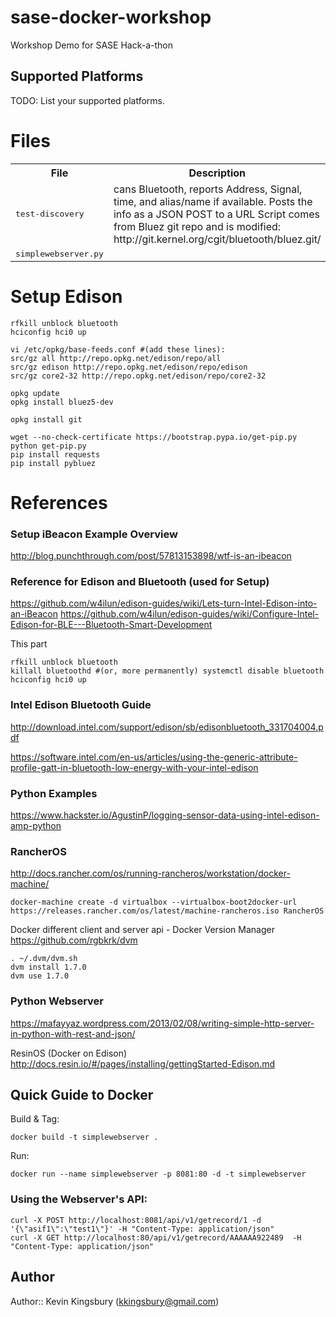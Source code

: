 # sase-docker-workshop
Workshop Demo for SASE Hack-a-thon

## Supported Platforms

TODO: List your supported platforms.


# Files

<table>
  <tr>
    <th>File</th>
    <th>Description</th>
    <th>Platform</th>
  </tr>
  <tr>
    <td><tt>test-discovery</tt></td>
    <td>cans Bluetooth, reports Address, Signal, time, and alias/name if available.
    Posts the info as a JSON POST to a URL
    Script comes from Bluez git repo and is modified: http://git.kernel.org/cgit/bluetooth/bluez.git/</td>
    <td><tt>Edison</tt></td>
  </tr>
  <tr>
    <td><tt>simplewebserver.py</tt></td>
    <td><Webserver to handle the API POSTs and GETs/td>
    <td><tt>Docker</tt></td>
  </tr>
</table>



# Setup Edison
```
rfkill unblock bluetooth
hciconfig hci0 up

vi /etc/opkg/base-feeds.conf #(add these lines):
src/gz all http://repo.opkg.net/edison/repo/all
src/gz edison http://repo.opkg.net/edison/repo/edison
src/gz core2-32 http://repo.opkg.net/edison/repo/core2-32

opkg update
opkg install bluez5-dev

opkg install git

wget --no-check-certificate https://bootstrap.pypa.io/get-pip.py
python get-pip.py
pip install requests
pip install pybluez
```

# References


### Setup iBeacon Example Overview
http://blog.punchthrough.com/post/57813153898/wtf-is-an-ibeacon

### Reference for Edison and Bluetooth (used for Setup)
https://github.com/w4ilun/edison-guides/wiki/Lets-turn-Intel-Edison-into-an-iBeacon
https://github.com/w4ilun/edison-guides/wiki/Configure-Intel-Edison-for-BLE---Bluetooth-Smart-Development

This part
```
rfkill unblock bluetooth
killall bluetoothd #(or, more permanently) systemctl disable bluetooth
hciconfig hci0 up
```

### Intel Edison Bluetooth Guide
http://download.intel.com/support/edison/sb/edisonbluetooth_331704004.pdf

https://software.intel.com/en-us/articles/using-the-generic-attribute-profile-gatt-in-bluetooth-low-energy-with-your-intel-edison

### Python Examples
https://www.hackster.io/AgustinP/logging-sensor-data-using-intel-edison-amp-python

### RancherOS
http://docs.rancher.com/os/running-rancheros/workstation/docker-machine/
```
docker-machine create -d virtualbox --virtualbox-boot2docker-url https://releases.rancher.com/os/latest/machine-rancheros.iso RancherOS
```

Docker different client and server api - Docker Version Manager
https://github.com/rgbkrk/dvm
```
. ~/.dvm/dvm.sh
dvm install 1.7.0
dvm use 1.7.0
```

### Python Webserver
https://mafayyaz.wordpress.com/2013/02/08/writing-simple-http-server-in-python-with-rest-and-json/

ResinOS (Docker on Edison)
http://docs.resin.io/#/pages/installing/gettingStarted-Edison.md

## Quick Guide to Docker
Build & Tag:
```
docker build -t simplewebserver .
```
Run:
```
docker run --name simplewebserver -p 8081:80 -d -t simplewebserver
```

### Using the Webserver's API:
```
curl -X POST http://localhost:8081/api/v1/getrecord/1 -d '{\"asif1\":\"test1\"}' -H "Content-Type: application/json"
curl -X GET http://localhost:80/api/v1/getrecord/AAAAAA922489  -H "Content-Type: application/json"
```

## Author
Author:: Kevin Kingsbury (kkingsbury@gmail.com)
